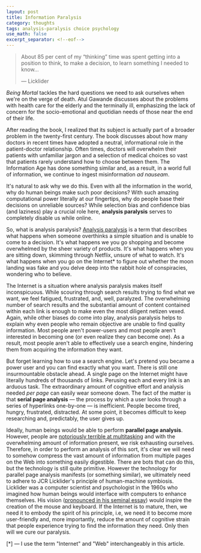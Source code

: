 ```yaml
---
layout: post
title: Information Paralysis
category: thoughts
tags: analysis-paralysis choice psychology
use_math: false
excerpt_separator: <!--eof-->
---
```


> About 85 per cent of my “thinking” time was spent getting into a  position to think, to make a decision, to learn something I needed to know...
>
> — Licklider

*Being Mortal* tackles the hard questions we need to ask ourselves when we're on the verge of death. Atul Gawande discusses about the problems with health care for the elderly and the terminally ill, emphasizing the lack of concern for the socio-emotional and quotidian needs of those near the end of their life.

After reading the book, I realized that its subject is actually part of a broader problem in the twenty-first century. The book discusses about how many doctors in recent times have adopted a neutral, informational role in the patient-doctor relationship. Often times, doctors will overwhelm their patients with unfamiliar jargon and a selection of medical choices so vast that patients rarely understand how to choose between them. The Information Age has done something similar and, as a result, in a world full of information, we continue to ingest misinformation *ad nauseam*.

It's natural to ask why we do this. Even with all the information in the world, why do human beings make such poor decisions? With such amazing computational power literally at our fingertips, why do people base their decisions on unreliable sources? While selection bias and confidence bias (and laziness) play a crucial role here, **analysis paralysis** serves to completely disable us while online.

So, what is analysis paralysis? [Analysis paralysis](https://en.wikipedia.org/wiki/Analysis_paralysis) is a term that describes what happens when someone overthinks a simple situation and is unable to come to a decision. It's what happens we you go shopping and become overwhelmed by the sheer variety of products. It's what happens when you are sitting down, skimming through Netflix, unsure of what to watch. It's what happens when you go on the Internet* to figure out whether the moon landing was fake and you delve deep into the rabbit hole of conspiracies, wondering who to believe.

The Internet is a situation where analysis paralysis makes itself inconspicuous. While scouring through search results trying to find what we want, we feel fatigued, frustrated, and, well, paralyzed. The overwhelming number of search results and the substantial amount of content contained within each link is enough to make even the most diligent netizen vexed. Again, while other biases do come into play, analysis paralysis helps to explain why even people who remain objective are unable to find quality information. Most people aren't power-users and most people aren't interested in becoming one (or even realize they can become one). As a result, most people aren't able to effectively use a search engine, hindering them from acquiring the information they want.

But forget learning how to use a search engine. Let's pretend you became a power user and you can find exactly what you want. There is still one insurmountable obstacle ahead. A single page on the Internet might have literally hundreds of thousands of links. Perusing each and every link is an arduous task. The extraordinary amount of cognitive effort and analysis needed *per page* can easily wear someone down. The fact of the matter is that **serial page analysis** — the process by which a user looks through a series of hyperlinks one-by-one — is inefficient. People become tired, hungry, frustrated, distracted. At some point, it becomes difficult to keep researching and, predictably, the user gives up.

Ideally, human beings would be able to perform **parallel page analysis**. However, people are [notoriously terrible at multitasking](https://www.npr.org/templates/story/story.php?storyId=95256794) and with the overwhelming amount of information present, we risk exhausting ourselves. Therefore, in order to perform an analysis of this sort, it's clear we will need to somehow compress the vast amount of information from multiple pages on the Web into something easily digestible. There are bots that can do this, but the technology is still quite primitive. However the technology for parallel page analysis manifests (or something similar), we ultimately need to adhere to JCR Licklider's principle of human-machine symbiosis. Licklider was a computer scientist and psychologist in the 1960s who imagined how human beings would interface with computers to enhance themselves. His vision ([pronounced in his seminal essay](https://groups.csail.mit.edu/medg/people/psz/Licklider.html)) would inspire the creation of the mouse and keyboard. If the Internet is to mature, then, we need it to embody the spirit of his principle, i.e, we need it to become more user-friendly and, more importantly, reduce the amount of cognitive strain that people experience trying to find the information they need. Only then will we cure our paralysis.

<!--eof-->

[*] — I use the term "Internet" and "Web" interchangeably in this article.